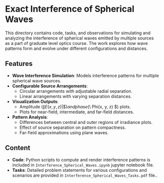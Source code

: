 
# Exact Interference of Spherical Waves

This directory contains code, tasks, and observations for simulating and analyzing the interference of spherical waves emitted by multiple sources as a part of graduate level optics course. The work explores how wave patterns form and evolve under different configurations and distances.

## Features
- **Wave Interference Simulation**: Models interference patterns for multiple spherical wave sources.
- **Configurable Source Arrangements**:
  - Circular arrangements with adjustable radial separation.
  - Linear arrangements with varying separation distances.
- **Visualization Outputs**:
  - Amplitude ($\|E(x, y, z)| \$) and phase ($\ Phi(x, y, z) \$) plots.
  - Plots for near-field, intermediate, and far-field distances.
- **Pattern Analysis**:
  - Differences between central and outer regions of irradiance plots.
  - Effect of source separation on pattern compactness.
  - Far-field approximations using plane waves.

## Content
- **Code**: Python scripts to compute and render interference patterns is included in `Interference_Spherical_Waves.ipynb` jupyter notebook file.
- **Tasks**: Detailed problem statements for various configurations and scenarios are provided in `Interference_Spherical_Waves_Tasks.pdf` file..


